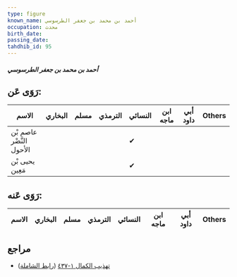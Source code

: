 ```yaml
---
type: figure
known_name: أحمد بن محمد بن جعفر الطرسوسي
occupation: محدث
birth_date:
passing_date:
tahdhib_id: 95
---
```

##### أحمد بن محمد بن جعفر الطرسوسي

## رَوَى عَن:
| الاسم                    | البخاري | مسلم | الترمذي | النسائي | ابن ماجه | أبي داود | Others |
| ------------------------ | ------- | ---- | ------- | ------- | -------- | -------- | ------ |
| عاصم بْن النَّضْر الأحول |         |      |         | ✔       |          |          |        |
| يحيى بْن مَعِين          |         |      |         | ✔       |          |          |        |
## رَوَى عَنه:
| الاسم | البخاري | مسلم | الترمذي | النسائي | ابن ماجه | أبي داود | Others |
| ----- | ------- | ---- | ------- | ------- | -------- | -------- | ------ |
## مراجع
- [تهذيب الكمال ١-٤٣٧](obsidian://open?vault=Tahdhib-al-Kamal&file=Figures/٩٥-أحمد%20بن%20محمد%20بن%20جعفر%20الطرسوسي) ([رابط الشاملة](https://shamela.ws/book/3722/436))